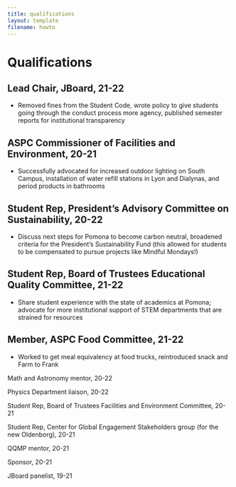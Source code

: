 ```yaml
---
title: qualifications
layout: template
filename: howto
--- 
```


# Qualifications

## Lead Chair, JBoard, 21-22
+ Removed fines from the Student Code, wrote policy to give students going through the conduct process more agency, published semester reports for institutional transparency

## ASPC Commissioner of Facilities and Environment, 20-21
+ Successfully advocated for increased outdoor lighting on South Campus, installation of water refill stations in Lyon and Dialynas, and period products in bathrooms

## Student Rep, President’s Advisory Committee on Sustainability, 20-22
+ Discuss next steps for Pomona to become carbon neutral, broadened criteria for the President’s Sustainability Fund (this allowed for students to be compensated to pursue projects like Mindful Mondays!)

## Student Rep, Board of Trustees Educational Quality Committee, 21-22
+ Share student experience with the state of academics at Pomona; advocate for more institutional support of STEM departments that are strained for resources

## Member, ASPC Food Committee, 21-22
+ Worked to get meal equivalency at food trucks, reintroduced snack and Farm to Frank

Math and Astronomy mentor, 20-22

Physics Department liaison, 20-22

Student Rep, Board of Trustees Facilities and Environment Committee, 20-21

Student Rep, Center for Global Engagement Stakeholders group (for the new Oldenborg), 20-21

QQMP mentor, 20-21

Sponsor, 20-21

JBoard panelist, 19-21
